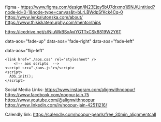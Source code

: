 figma - https://www.figma.com/design/iN23Ejqy5bU7drxmp1j9NJ/Untitled?node-id=0-1&node-type=canvas&t=bLrLBWdpSfKck4Cq-0
https://www.lenkalutonska.com/about/
https://www.thisiskatemurphy.com/mentorships

https://icedrive.net/s/NiuWkBSxAviYGTTxCSk8819W2Y6T

data-aos="fade-up"
data-aos="fade-right"
data-aos="fade-left"

data-aos="flip-left"

    <link href="./aos.css" rel="stylesheet" />
        <!-- aos scripts  -->
    <script src="./aos.js"></script>
    <script>
      AOS.init();
    </script>


Social Media Links:
https://www.instagram.com/alignwithnoopur/
https://www.facebook.com/noopur.jain.75
https://www.youtube.com/@alignwithnoopur
https://www.linkedin.com/in/noopur-jain-42511216/

Calendly link: https://calendly.com/noopur-pearls/free_30min_alignmentcall
